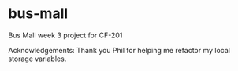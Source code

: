 # bus-mall
Bus Mall week 3 project for CF-201

Acknowledgements: Thank you Phil for helping me refactor my local storage variables.